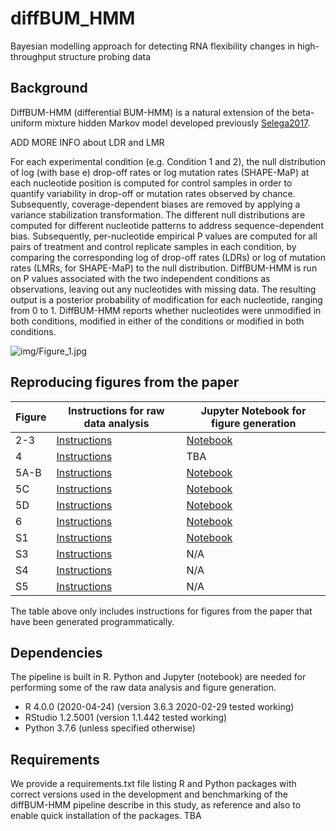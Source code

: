 # diffBUM_HMM
Bayesian modelling approach for detecting RNA flexibility changes in high-throughput structure probing data

## Background 
DiffBUM-HMM (differential BUM-HMM) is a natural extension of the beta-uniform mixture hidden Markov model developed previously [Selega2017](https://pubmed.ncbi.nlm.nih.gov/27819660/). 

ADD MORE INFO about LDR and LMR

For each experimental condition (e.g. Condition 1 and 2), the null distribution of log (with base e) drop-off rates or log mutation rates (SHAPE-MaP) at each nucleotide position is computed for control samples in order to quantify variability in drop-off or mutation rates observed by chance. Subsequently, coverage-dependent biases are removed by applying a variance stabilization transformation. The different null distributions are computed for different nucleotide patterns to address sequence-dependent bias. Subsequently, per-nucleotide empirical P values are computed for all pairs of treatment and control replicate samples in each condition, by comparing the corresponding log of drop-off rates (LDRs) or log of mutation rates (LMRs, for SHAPE-MaP) to the null distribution. DiffBUM-HMM is run on P values associated with the two independent conditions as observations, leaving out any nucleotides with missing data. The resulting output is a posterior probability of modification for each nucleotide, ranging from 0 to 1. DiffBUM-HMM reports whether nucleotides were unmodified in both conditions, modified in either of the conditions or modified in both conditions.


![img/Figure_1.jpg](img/Figure_1.jpg)

## Reproducing figures from the paper
| Figure | Instructions for raw data analysis | Jupyter Notebook for figure generation |
|   ------------- |-------------        | -------------|
| 2-3  | [Instructions](./Jupyter_notebooks/Figure_2_3/instructions_data_analysis_fig2_3.txt)  | [Notebook](./Jupyter_notebooks/Figure_2_3/Plotting_5'ETS_and_35S_data.ipynb)  |
| 4   |  [Instructions](./Jupyter_notebooks/Figure_4/instructions_data_analysis_fig4.txt)  | TBA     |
| 5A-B   | [Instructions](./Jupyter_notebooks/Figure_5/instructions_data_analysis_fig5.txt)    | [Notebook](./Jupyter_notebooks/Figure_5/Binning_and_smoothing_diffBUM_HMM_signal/notebook_binned_results.ipynb)   |
| 5C   | [Instructions](./Jupyter_notebooks/Figure_5/instructions_data_analysis_fig5.txt)     | [Notebook](./Jupyter_notebooks/Figure_5/Heatmap_diffBUM-HMM_&_deltaSHAPE_with_protein_binding_sites/heatmap.ipynb)    |
| 5D   | [Instructions](./Jupyter_notebooks/Figure_5/instructions_data_analysis_fig5.txt)     | [Notebook](./Jupyter_notebooks/Figure_5/Hypergeometric_test_Xist_bindingsites/notebook_hypergeometric_test.ipynb)  |
| 6   | [Instructions](./Jupyter_notebooks/Figure_6/instructions_data_analysis_fig6.txt)   | [Notebook](./Jupyter_notebooks/Figure_6/Nucleotide_analyses.ipynb)     |
| S1    | [Instructions](./Jupyter_notebooks/Supplementary_Figure_1/instructions_data_analysis_figS1.txt)   |[Notebook](./Jupyter_notebooks/Supplementary_Figure_1/Plotting_pertubation_tests.ipynb)    |
| S3    | [Instructions](./Jupyter_notebooks/Supplementary_Figure_3/instructions_SF3.txt)   | N/A    |
| S4    | [Instructions](./Jupyter_notebooks/Supplementary_Figure_4/instructions_SF4.txt)    | N/A    |
| S5    | [Instructions](./Jupyter_notebooks/Supplementary_Figure_5/instructions_SF5.txt)  | N/A   |

The table above only includes instructions for figures from the paper that have been generated programmatically. 

## Dependencies
The pipeline is built in R. Python and Jupyter (notebook) are needed for performing some of the raw data analysis and figure generation. 

- R 4.0.0 (2020-04-24) (version 3.6.3 2020-02-29 tested working)
- RStudio 1.2.5001 (version 1.1.442 tested working)
- Python 3.7.6 (unless specified otherwise)

## Requirements 
We provide a requirements.txt file listing R and Python packages with correct versions used in the development and benchmarking of the diffBUM-HMM pipeline describe in this study, as reference and also to enable quick installation of the packages. TBA





